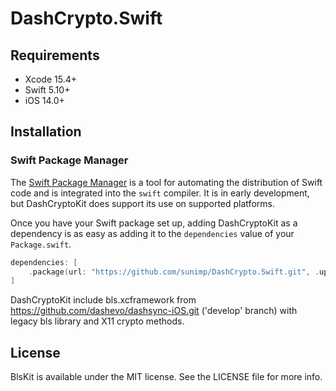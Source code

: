 # DashCrypto.Swift

## Requirements

* Xcode 15.4+
* Swift 5.10+
* iOS 14.0+

## Installation

### Swift Package Manager

The [Swift Package Manager](https://swift.org/package-manager/) is a tool for automating the distribution of Swift code
and is integrated into the `swift` compiler. It is in early development, but DashCryptoKit does support its use on
supported platforms.

Once you have your Swift package set up, adding DashCryptoKit as a dependency is as easy as adding it to
the `dependencies` value of your `Package.swift`.

```swift
dependencies: [
    .package(url: "https://github.com/sunimp/DashCrypto.Swift.git", .upToNextMajor(from: "1.1.0"))
]
```

DashCryptoKit include bls.xcframework from https://github.com/dashevo/dashsync-iOS.git ('develop' branch) with legacy bls library and X11 crypto methods.

## License

BlsKit is available under the MIT license. See the LICENSE file for more info.
